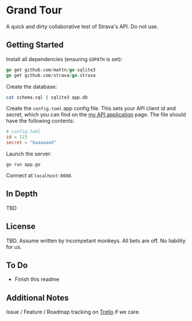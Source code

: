 # Grand Tour

A quick and dirty collaborative test of Strava's API. Do not use.


## Getting Started

Install all dependencies (ensuring `GOPATH` is set):

```go get github.com/BurntSushi/toml
go get github.com/mattn/go-sqlite3
go get github.com/strava/go.strava
```

Create the database:

```bash
cat schema.sql | sqlite3 app.db
```

Create the `config.toml` app config file. This sets your API client id and
secret, which you can find on the [my API application](https://www.strava.com/settings/api)
page. The file should have the following contents:

```toml
# config.toml
id = 123
secret = "baaaaaad"
```

Launch the server:

```go run app.go```

Connect at `localhost:8080`.


## In Depth

TBD


## License

TBD. Assume written by incompetant monkeys. All bets are off. No liability for
us.


## To Do
- Finish this readme


## Additional Notes
Issue / Feature / Roadmap tracking on [Trello](https://trello.com/b/DKVpD6aW) if
we care.
